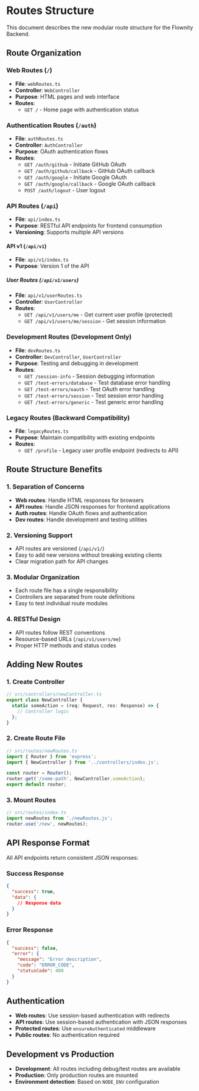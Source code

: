 # Routes Structure

This document describes the new modular route structure for the Flownity Backend.

## Route Organization

### Web Routes (`/`)
- **File**: `webRoutes.ts`
- **Controller**: `WebController`
- **Purpose**: HTML pages and web interface
- **Routes**:
  - `GET /` - Home page with authentication status

### Authentication Routes (`/auth`)
- **File**: `authRoutes.ts`
- **Controller**: `AuthController`
- **Purpose**: OAuth authentication flows
- **Routes**:
  - `GET /auth/github` - Initiate GitHub OAuth
  - `GET /auth/github/callback` - GitHub OAuth callback
  - `GET /auth/google` - Initiate Google OAuth
  - `GET /auth/google/callback` - Google OAuth callback
  - `POST /auth/logout` - User logout

### API Routes (`/api`)
- **File**: `api/index.ts`
- **Purpose**: RESTful API endpoints for frontend consumption
- **Versioning**: Supports multiple API versions

#### API v1 (`/api/v1`)
- **File**: `api/v1/index.ts`
- **Purpose**: Version 1 of the API

##### User Routes (`/api/v1/users`)
- **File**: `api/v1/userRoutes.ts`
- **Controller**: `UserController`
- **Routes**:
  - `GET /api/v1/users/me` - Get current user profile (protected)
  - `GET /api/v1/users/me/session` - Get session information

### Development Routes (Development Only)
- **File**: `devRoutes.ts`
- **Controller**: `DevController`, `UserController`
- **Purpose**: Testing and debugging in development
- **Routes**:
  - `GET /session-info` - Session debugging information
  - `GET /test-errors/database` - Test database error handling
  - `GET /test-errors/oauth` - Test OAuth error handling
  - `GET /test-errors/session` - Test session error handling
  - `GET /test-errors/generic` - Test generic error handling

### Legacy Routes (Backward Compatibility)
- **File**: `legacyRoutes.ts`
- **Purpose**: Maintain compatibility with existing endpoints
- **Routes**:
  - `GET /profile` - Legacy user profile endpoint (redirects to API)

## Route Structure Benefits

### 1. Separation of Concerns
- **Web routes**: Handle HTML responses for browsers
- **API routes**: Handle JSON responses for frontend applications
- **Auth routes**: Handle OAuth flows and authentication
- **Dev routes**: Handle development and testing utilities

### 2. Versioning Support
- API routes are versioned (`/api/v1/`)
- Easy to add new versions without breaking existing clients
- Clear migration path for API changes

### 3. Modular Organization
- Each route file has a single responsibility
- Controllers are separated from route definitions
- Easy to test individual route modules

### 4. RESTful Design
- API routes follow REST conventions
- Resource-based URLs (`/api/v1/users/me`)
- Proper HTTP methods and status codes

## Adding New Routes

### 1. Create Controller
```typescript
// src/controllers/newController.ts
export class NewController {
  static someAction = (req: Request, res: Response) => {
    // Controller logic
  };
}
```

### 2. Create Route File
```typescript
// src/routes/newRoutes.ts
import { Router } from 'express';
import { NewController } from '../controllers/index.js';

const router = Router();
router.get('/some-path', NewController.someAction);
export default router;
```

### 3. Mount Routes
```typescript
// src/routes/index.ts
import newRoutes from './newRoutes.js';
router.use('/new', newRoutes);
```

## API Response Format

All API endpoints return consistent JSON responses:

### Success Response
```json
{
  "success": true,
  "data": {
    // Response data
  }
}
```

### Error Response
```json
{
  "success": false,
  "error": {
    "message": "Error description",
    "code": "ERROR_CODE",
    "statusCode": 400
  }
}
```

## Authentication

- **Web routes**: Use session-based authentication with redirects
- **API routes**: Use session-based authentication with JSON responses
- **Protected routes**: Use `ensureAuthenticated` middleware
- **Public routes**: No authentication required

## Development vs Production

- **Development**: All routes including debug/test routes are available
- **Production**: Only production routes are mounted
- **Environment detection**: Based on `NODE_ENV` configuration